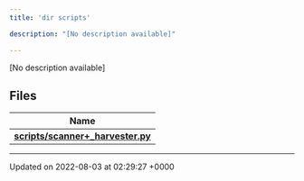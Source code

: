 ```yaml
---
title: 'dir scripts'

description: "[No description available]"

---
```







[No description available]

## Files

| Name           |
| -------------- |
| **[scripts/scanner+_harvester.py](/documentation/code/colliderbit_development/files/scanner_09__harvester_8py/#file-scanner+-harvester.py)**  |






-------------------------------

Updated on 2022-08-03 at 02:29:27 +0000
